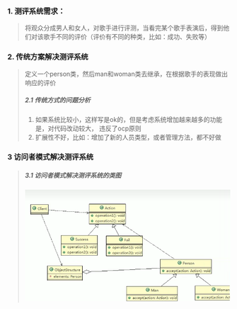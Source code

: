 ### 1. 测评系统需求：
> 将观众分成男人和女人，对歌手进行评测，当看完某个歌手表演后，得到他们对该歌手不同的评价（评价有不同的种类，比如：成功、失败等）
### 2. 传统方案解决测评系统
> 定义一个person类，然后man和woman类去继承，在根据歌手的表现做出响应的评价
> ##### 2.1 传统方式的问题分析
> 1. 如果系统比较小，这样写是ok的，但是考虑系统增加越来越多的功能是，对代码改动较大， 违反了ocp原则
> 2. 扩展性不好，比如：增加了新的人员类型，或者管理方法，都不好做
### 3 访问者模式解决测评系统 
> ##### 3.1 访问者模式解决测评系统的类图
> ![img.png](img/访问者模式解决测评系统的类图.png)